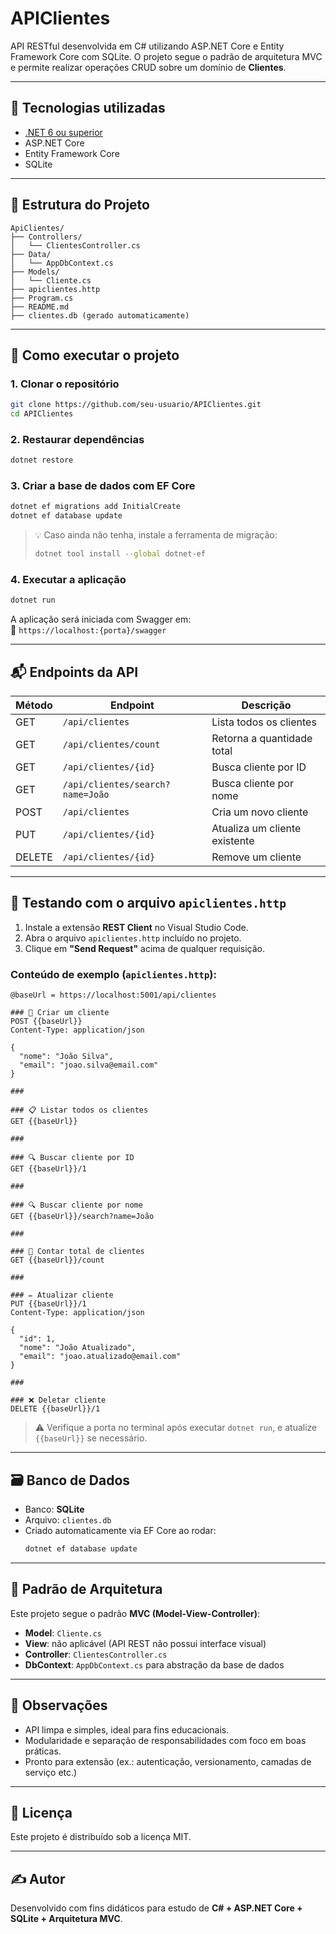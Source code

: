 # APIClientes

API RESTful desenvolvida em C# utilizando ASP.NET Core e Entity Framework Core com SQLite. O projeto segue o padrão de arquitetura MVC e permite realizar operações CRUD sobre um domínio de **Clientes**.

---

## 🔧 Tecnologias utilizadas

- [.NET 6 ou superior](https://dotnet.microsoft.com/download)
- ASP.NET Core
- Entity Framework Core
- SQLite

---

## 📁 Estrutura do Projeto

```
ApiClientes/
├── Controllers/
│   └── ClientesController.cs
├── Data/
│   └── AppDbContext.cs
├── Models/
│   └── Cliente.cs
├── apiclientes.http
├── Program.cs
├── README.md
├── clientes.db (gerado automaticamente)
```

---

## 🚀 Como executar o projeto

### 1. Clonar o repositório

```bash
git clone https://github.com/seu-usuario/APIClientes.git
cd APIClientes
```

### 2. Restaurar dependências

```bash
dotnet restore
```

### 3. Criar a base de dados com EF Core

```bash
dotnet ef migrations add InitialCreate
dotnet ef database update
```

> 💡 Caso ainda não tenha, instale a ferramenta de migração:
>
> ```bash
> dotnet tool install --global dotnet-ef
> ```

### 4. Executar a aplicação

```bash
dotnet run
```

A aplicação será iniciada com Swagger em:  
📍 `https://localhost:{porta}/swagger`

---

## 📬 Endpoints da API

| Método | Endpoint                           | Descrição                          |
|--------|------------------------------------|------------------------------------|
| GET    | `/api/clientes`                   | Lista todos os clientes            |
| GET    | `/api/clientes/count`             | Retorna a quantidade total         |
| GET    | `/api/clientes/{id}`              | Busca cliente por ID               |
| GET    | `/api/clientes/search?name=João`  | Busca cliente por nome             |
| POST   | `/api/clientes`                   | Cria um novo cliente               |
| PUT    | `/api/clientes/{id}`              | Atualiza um cliente existente      |
| DELETE | `/api/clientes/{id}`              | Remove um cliente                  |

---

## 🧪 Testando com o arquivo `apiclientes.http`

1. Instale a extensão **REST Client** no Visual Studio Code.
2. Abra o arquivo `apiclientes.http` incluído no projeto.
3. Clique em **"Send Request"** acima de qualquer requisição.

### Conteúdo de exemplo (`apiclientes.http`):

```http
@baseUrl = https://localhost:5001/api/clientes

### 🔄 Criar um cliente
POST {{baseUrl}}
Content-Type: application/json

{
  "nome": "João Silva",
  "email": "joao.silva@email.com"
}

###

### 📋 Listar todos os clientes
GET {{baseUrl}}

###

### 🔍 Buscar cliente por ID
GET {{baseUrl}}/1

###

### 🔍 Buscar cliente por nome
GET {{baseUrl}}/search?name=João

###

### 🔢 Contar total de clientes
GET {{baseUrl}}/count

###

### ✏️ Atualizar cliente
PUT {{baseUrl}}/1
Content-Type: application/json

{
  "id": 1,
  "nome": "João Atualizado",
  "email": "joao.atualizado@email.com"
}

###

### ❌ Deletar cliente
DELETE {{baseUrl}}/1
```

> ⚠️ Verifique a porta no terminal após executar `dotnet run`, e atualize `{{baseUrl}}` se necessário.

---

## 🗃️ Banco de Dados

- Banco: **SQLite**
- Arquivo: `clientes.db`
- Criado automaticamente via EF Core ao rodar:
  ```bash
  dotnet ef database update
  ```

---

## 🧱 Padrão de Arquitetura

Este projeto segue o padrão **MVC (Model-View-Controller)**:
- **Model**: `Cliente.cs`
- **View**: não aplicável (API REST não possui interface visual)
- **Controller**: `ClientesController.cs`
- **DbContext**: `AppDbContext.cs` para abstração da base de dados

---

## 📌 Observações

- API limpa e simples, ideal para fins educacionais.
- Modularidade e separação de responsabilidades com foco em boas práticas.
- Pronto para extensão (ex.: autenticação, versionamento, camadas de serviço etc.)

---

## 📄 Licença

Este projeto é distribuído sob a licença MIT.

---

## ✍️ Autor

Desenvolvido com fins didáticos para estudo de **C# + ASP.NET Core + SQLite + Arquitetura MVC**.
